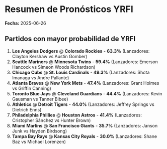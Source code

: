# Resumen de Pronósticos YRFI

**Fecha:** 2025-06-26

## Partidos con mayor probabilidad de YRFI

1. **Los Angeles Dodgers** @ **Colorado Rockies** - **63.3%** (Lanzadores: Clayton Kershaw vs Austin Gomber)
2. **Seattle Mariners** @ **Minnesota Twins** - **59.4%** (Lanzadores: Emerson Hancock vs Simeon Woods Richardson)
3. **Chicago Cubs** @ **St. Louis Cardinals** - **49.3%** (Lanzadores: Shota Imanaga vs Andre Pallante)
4. **Atlanta Braves** @ **New York Mets** - **47.4%** (Lanzadores: Grant Holmes vs Griffin Canning)
5. **Toronto Blue Jays** @ **Cleveland Guardians** - **44.4%** (Lanzadores: Kevin Gausman vs Tanner Bibee)
6. **Athletics** @ **Detroit Tigers** - **44.0%** (Lanzadores: Jeffrey Springs vs Dietrich Enns)
7. **Philadelphia Phillies** @ **Houston Astros** - **41.4%** (Lanzadores: Cristopher Sánchez vs Hunter Brown)
8. **Miami Marlins** @ **San Francisco Giants** - **35.7%** (Lanzadores: Janson Junk vs Hayden Birdsong)
9. **Tampa Bay Rays** @ **Kansas City Royals** - **30.0%** (Lanzadores: Shane Baz vs Michael Lorenzen)